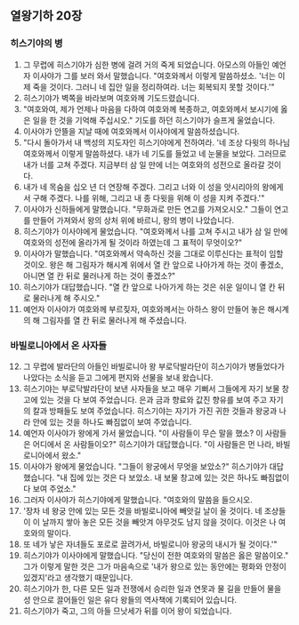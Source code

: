 ## 열왕기하 20장

### 히스기야의 병
1. 그 무렵에 히스기야가 심한 병에 걸려 거의 죽게 되었습니다. 아모스의 아들인 예언자 이사야가 그를 보러 와서 말했습니다. "여호와께서 이렇게 말씀하셨소. '너는 이제 죽을 것이다. 그러니 네 집안 일을 정리하여라. 너는 회복되지 못할 것이다.'"
2. 히스기야가 벽쪽을 바라보며 여호와께 기도드렸습니다.
3. "여호와여, 제가 언제나 마음을 다하여 여호와께 복종하고, 여호와께서 보시기에 옳은 일을 한 것을 기억해 주십시오." 기도를 하던 히스기야가 슬프게 울었습니다.
4. 이사야가 안뜰을 지날 때에 여호와께서 이사야에게 말씀하셨습니다.
5. "다시 돌아가서 내 백성의 지도자인 히스기야에게 전하여라. '네 조상 다윗의 하나님 여호와께서 이렇게 말씀하셨다. 내가 네 기도를 들었고 네 눈물을 보았다. 그러므로 내가 너를 고쳐 주겠다. 지금부터 삼 일 만에 너는 여호와의 성전으로 올라갈 것이다.
6. 내가 네 목숨을 십오 년 더 연장해 주겠다. 그리고 너와 이 성을 앗시리아의 왕에게서 구해 주겠다. 나를 위해, 그리고 내 종 다윗을 위해 이 성을 지켜 주겠다.'"
7. 이사야가 신하들에게 말했습니다. "무화과로 만든 연고를 가져오시오." 그들이 연고를 만들어 가져와서 왕의 상처 위에 바르니, 왕의 병이 나았습니다.
8. 히스기야가 이사야에게 물었습니다. "여호와께서 나를 고쳐 주시고 내가 삼 일 만에 여호와의 성전에 올라가게 될 것이라 하였는데 그 표적이 무엇이오?"
9. 이사야가 말했습니다. "여호와께서 약속하신 것을 그대로 이루신다는 표적이 임할 것이오. 왕은 해 그림자가 해시계 위에서 열 칸 앞으로 나아가게 하는 것이 좋겠소, 아니면 열 칸 뒤로 물러나게 하는 것이 좋겠소?"
10. 히스기야가 대답했습니다. "열 칸 앞으로 나아가게 하는 것은 쉬운 일이니 열 칸 뒤로 물러나게 해 주시오."
11. 예언자 이사야가 여호와께 부르짖자, 여호와께서는 아하스 왕이 만들어 놓은 해시계의 해 그림자를 열 칸 뒤로 물러나게 해 주셨습니다.
### 바빌로니아에서 온 사자들
12. 그 무렵에 발라단의 아들인 바빌로니아 왕 부로닥발라단이 히스기야가 병들었다가 나았다는 소식을 듣고 그에게 편지와 선물을 보내 왔습니다.
13. 히스기야는 부로닥발라단이 보낸 사자들을 보고 매우 기뻐서 그들에게 자기 보물 창고에 있는 것을 다 보여 주었습니다. 은과 금과 향료와 값진 향유를 보여 주고 자기의 칼과 방패들도 보여 주었습니다. 히스기야는 자기가 가진 귀한 것들과 왕궁과 나라 안에 있는 것을 하나도 빠짐없이 보여 주었습니다.
14. 예언자 이사야가 왕에게 가서 물었습니다. "이 사람들이 무슨 말을 했소? 이 사람들은 어디에서 온 사람들이오?" 히스기야가 대답했습니다. "이 사람들은 먼 나라, 바빌로니아에서 왔소."
15. 이사야가 왕에게 물었습니다. "그들이 왕궁에서 무엇을 보았소?" 히스기야가 대답했습니다. "내 집에 있는 것은 다 보았소. 내 보물 창고에 있는 것은 하나도 빠짐없이 다 보여 주었소."
16. 그러자 이사야가 히스기야에게 말했습니다. "여호와의 말씀을 들으시오.
17. '장차 네 왕궁 안에 있는 모든 것을 바빌로니아에 빼앗길 날이 올 것이다. 네 조상들이 이 날까지 쌓아 놓은 모든 것을 빼앗겨 아무것도 남지 않을 것이다. 이것은 나 여호와의 말이다.
18. 또 네가 낳은 자녀들도 포로로 끌려가서, 바빌로니아 왕궁의 내시가 될 것이다.'"
19. 히스기야가 이사야에게 말했습니다. "당신이 전한 여호와의 말씀은 옳은 말씀이오." 그가 이렇게 말한 것은 그가 마음속으로 '내가 왕으로 있는 동안에는 평화와 안정이 있겠지'라고 생각했기 때문입니다.
20. 히스기야가 한, 다른 모든 일과 전쟁에서 승리한 일과 연못과 물 길을 만들어 물을 성 안으로 끌어들인 일은 유다 왕들의 역사책에 기록되어 있습니다.
21. 히스기야가 죽고, 그의 아들 므낫세가 뒤를 이어 왕이 되었습니다.